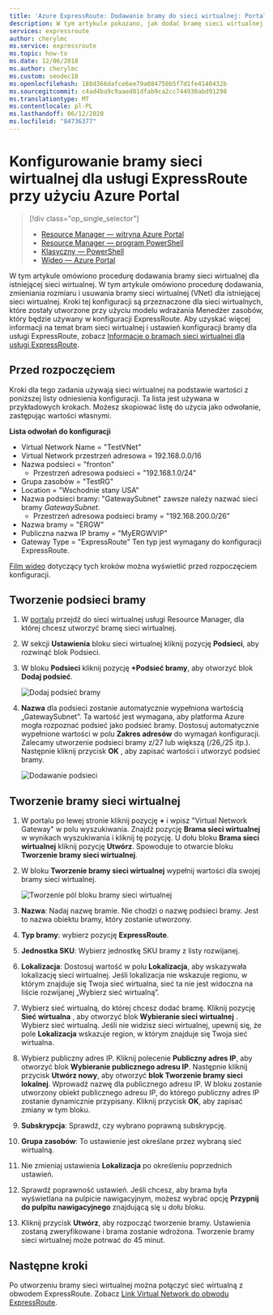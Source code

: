 ```yaml
---
title: 'Azure ExpressRoute: Dodawanie bramy do sieci wirtualnej: Portal'
description: W tym artykule pokazano, jak dodać bramę sieci wirtualnej do już utworzonej Menedżer zasobów wirtualnej usługi ExpressRoute przy użyciu Azure Portal.
services: expressroute
author: cherylmc
ms.service: expressroute
ms.topic: how-to
ms.date: 12/06/2018
ms.author: cherylmc
ms.custom: seodec18
ms.openlocfilehash: 188d366dafce6ee79a084750b5f7d1fe4140432b
ms.sourcegitcommit: c4ad4ba9c9aaed81dfab9ca2cc744930abd91298
ms.translationtype: MT
ms.contentlocale: pl-PL
ms.lasthandoff: 06/12/2020
ms.locfileid: "84736377"
---
```

# <a name="configure-a-virtual-network-gateway-for-expressroute-using-the-azure-portal"></a>Konfigurowanie bramy sieci wirtualnej dla usługi ExpressRoute przy użyciu Azure Portal
> [!div class="op_single_selector"]
> * [Resource Manager — witryna Azure Portal](expressroute-howto-add-gateway-portal-resource-manager.md)
> * [Resource Manager — program PowerShell](expressroute-howto-add-gateway-resource-manager.md)
> * [Klasyczny — PowerShell](expressroute-howto-add-gateway-classic.md)
> * [Wideo — Azure Portal](https://azure.microsoft.com/documentation/videos/azure-expressroute-how-to-create-a-vpn-gateway-for-your-virtual-network)
> 
> 

W tym artykule omówiono procedurę dodawania bramy sieci wirtualnej dla istniejącej sieci wirtualnej. W tym artykule omówiono procedurę dodawania, zmieniania rozmiaru i usuwania bramy sieci wirtualnej (VNet) dla istniejącej sieci wirtualnej. Kroki tej konfiguracji są przeznaczone dla sieci wirtualnych, które zostały utworzone przy użyciu modelu wdrażania Menedżer zasobów, który będzie używany w konfiguracji ExpressRoute. Aby uzyskać więcej informacji na temat bram sieci wirtualnej i ustawień konfiguracji bramy dla usługi ExpressRoute, zobacz [Informacje o bramach sieci wirtualnej dla usługi ExpressRoute](expressroute-about-virtual-network-gateways.md). 


## <a name="before-beginning"></a>Przed rozpoczęciem

Kroki dla tego zadania używają sieci wirtualnej na podstawie wartości z poniższej listy odniesienia konfiguracji. Ta lista jest używana w przykładowych krokach. Możesz skopiować listę do użycia jako odwołanie, zastępując wartości własnymi.

**Lista odwołań do konfiguracji**

* Virtual Network Name = "TestVNet"
* Virtual Network przestrzeń adresowa = 192.168.0.0/16
* Nazwa podsieci = "fronton" 
    * Przestrzeń adresowa podsieci = "192.168.1.0/24"
* Grupa zasobów = "TestRG"
* Location = "Wschodnie stany USA"
* Nazwa podsieci bramy: "GatewaySubnet" zawsze należy nazwać sieci bramy *GatewaySubnet*.
    * Przestrzeń adresowa podsieci bramy = "192.168.200.0/26"
* Nazwa bramy = "ERGW"
* Publiczna nazwa IP bramy = "MyERGWVIP"
* Gateway Type = "ExpressRoute" Ten typ jest wymagany do konfiguracji ExpressRoute.

[Film wideo](https://azure.microsoft.com/documentation/videos/azure-expressroute-how-to-create-a-vpn-gateway-for-your-virtual-network) dotyczący tych kroków można wyświetlić przed rozpoczęciem konfiguracji.

## <a name="create-the-gateway-subnet"></a>Tworzenie podsieci bramy

1. W [portalu](https://portal.azure.com) przejdź do sieci wirtualnej usługi Resource Manager, dla której chcesz utworzyć bramę sieci wirtualnej.
2. W sekcji **Ustawienia** bloku sieci wirtualnej kliknij pozycję **Podsieci**, aby rozwinąć blok Podsieci.
3. W bloku **Podsieci** kliknij pozycję **+Podsieć bramy**, aby otworzyć blok **Dodaj podsieć**. 
   
    ![Dodaj podsieć bramy](./media/expressroute-howto-add-gateway-portal-resource-manager/addgwsubnet.png "Dodaj podsieć bramy")


4. **Nazwa** dla podsieci zostanie automatycznie wypełniona wartością „GatewaySubnet”. Ta wartość jest wymagana, aby platforma Azure mogła rozpoznać podsieć jako podsieć bramy. Dostosuj automatycznie wypełnione wartości w polu **Zakres adresów** do wymagań konfiguracji. Zalecamy utworzenie podsieci bramy z/27 lub większą (/26,/25 itp.). Następnie kliknij przycisk **OK** , aby zapisać wartości i utworzyć podsieć bramy.

    ![Dodawanie podsieci](./media/expressroute-howto-add-gateway-portal-resource-manager/addsubnetgw.png "Dodawanie podsieci")

## <a name="create-the-virtual-network-gateway"></a>Tworzenie bramy sieci wirtualnej

1. W portalu po lewej stronie kliknij pozycję **+** i wpisz "Virtual Network Gateway" w polu wyszukiwania. Znajdź pozycję **Brama sieci wirtualnej** w wynikach wyszukiwania i kliknij tę pozycję. U dołu bloku **Brama sieci wirtualnej** kliknij pozycję **Utwórz**. Spowoduje to otwarcie bloku **Tworzenie bramy sieci wirtualnej**.
2. W bloku **Tworzenie bramy sieci wirtualnej** wypełnij wartości dla swojej bramy sieci wirtualnej.

    ![Tworzenie pól bloku bramy sieci wirtualnej](./media/expressroute-howto-add-gateway-portal-resource-manager/gw.png "Tworzenie pól bloku bramy sieci wirtualnej")
3. **Nazwa**: Nadaj nazwę bramie. Nie chodzi o nazwę podsieci bramy. Jest to nazwa obiektu bramy, który zostanie utworzony.
4. **Typ bramy**: wybierz pozycję **ExpressRoute**.
5. **Jednostka SKU**: Wybierz jednostkę SKU bramy z listy rozwijanej.
6. **Lokalizacja**: Dostosuj wartość w polu **Lokalizacja**, aby wskazywała lokalizację sieci wirtualnej. Jeśli lokalizacja nie wskazuje regionu, w którym znajduje się Twoja sieć wirtualna, sieć ta nie jest widoczna na liście rozwijanej „Wybierz sieć wirtualną”.
7. Wybierz sieć wirtualną, do której chcesz dodać bramę. Kliknij pozycję **Sieć wirtualna** , aby otworzyć blok **Wybieranie sieci wirtualnej** . Wybierz sieć wirtualną. Jeśli nie widzisz sieci wirtualnej, upewnij się, że pole **Lokalizacja** wskazuje region, w którym znajduje się Twoja sieć wirtualna.
9. Wybierz publiczny adres IP. Kliknij polecenie **Publiczny adres IP**, aby otworzyć blok **Wybieranie publicznego adresu IP**. Następnie kliknij przycisk **Utwórz nowy**, aby otworzyć **blok Tworzenie bramy sieci lokalnej**. Wprowadź nazwę dla publicznego adresu IP. W bloku zostanie utworzony obiekt publicznego adresu IP, do którego publiczny adres IP zostanie dynamicznie przypisany. Kliknij przycisk **OK**, aby zapisać zmiany w tym bloku.
10. **Subskrypcja**: Sprawdź, czy wybrano poprawną subskrypcję.
11. **Grupa zasobów**: To ustawienie jest określane przez wybraną sieć wirtualną.
12. Nie zmieniaj ustawienia **Lokalizacja** po określeniu poprzednich ustawień.
13. Sprawdź poprawność ustawień. Jeśli chcesz, aby brama była wyświetlana na pulpicie nawigacyjnym, możesz wybrać opcję **Przypnij do pulpitu nawigacyjnego** znajdującą się u dołu bloku.
14. Kliknij przycisk **Utwórz**, aby rozpocząć tworzenie bramy. Ustawienia zostaną zweryfikowane i brama zostanie wdrożona. Tworzenie bramy sieci wirtualnej może potrwać do 45 minut.

## <a name="next-steps"></a>Następne kroki
Po utworzeniu bramy sieci wirtualnej można połączyć sieć wirtualną z obwodem ExpressRoute. Zobacz [Link Virtual Network do obwodu ExpressRoute](expressroute-howto-linkvnet-portal-resource-manager.md).
